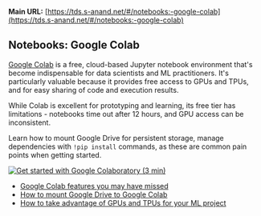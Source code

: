 **Main URL:** [https://tds.s-anand.net/#/notebooks:-google-colab](https://tds.s-anand.net/#/notebooks:-google-colab)

## Notebooks: Google Colab

[Google Colab](https://colab.research.google.com/) is a free, cloud-based Jupyter notebook environment that's become indispensable for data scientists and ML practitioners. It's particularly valuable because it provides free access to GPUs and TPUs, and for easy sharing of code and execution results.

While Colab is excellent for prototyping and learning, its free tier has limitations - notebooks time out after 12 hours, and GPU access can be inconsistent.

Learn how to mount Google Drive for persistent storage, manage dependencies with `!pip install` commands, as these are common pain points when getting started.

[![Get started with Google Colaboratory (3 min)](https://i.ytimg.com/vi_webp/inN8seMm7UI/sddefault.webp)](https://youtu.be/inN8seMm7UI)

- [Google Colab features you may have missed](https://youtu.be/rNgswRZ2C1Y)
- [How to mount Google Drive to Google Colab](https://youtu.be/8HvugBq5NKg)
- [How to take advantage of GPUs and TPUs for your ML project](https://youtu.be/tCYSce6l8gA)
